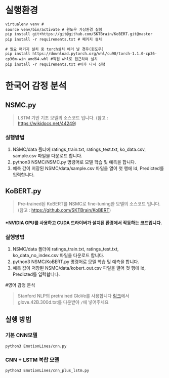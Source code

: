 # 실행환경
```python3
virtualenv venv #
source venv/bin/activate # 윈도우 가상환경 실행
pip install git+https://git@github.com/SKTBrain/KoBERT.git@master
pip install -r requirements.txt # 패키지 설치

# 필요 패키지 설치 중 torch설치 에러 날 경우(윈도우)
pip install https://download.pytorch.org/whl/cu90/torch-1.1.0-cp36-cp36m-win_amd64.whl #직접 whl로 접근하여 설치
pip install -r requirements.txt #이후 다시 진행
```

# 한국어 감정 분석
## NSMC.py 

> LSTM 기반 기초 모델의 소스코드 입니다. (참고 : https://wikidocs.net/44249)

### 실행방법
1. NSMC/data 폴더에  ratings_train.txt, ratings_test.txt, ko_data.csv, sample.csv 파일을 다운로드 합니다.
2. python3 NSMC/NSMC.py 명령어로 모델 학습 및 예측을 합니다.
3. 예측 값이 저장된 NSMC/data/sample.csv 파일을 열어 첫 행에 Id, Predicted를 입력합니다.

## KoBERT.py

> Pre-trained된 KoBERT를 NSMC로 fine-tuning한 모델의 소스코드 입니다. 
(참고 : https://github.com/SKTBrain/KoBERT)
#### *NVIDIA GPU를 사용하고 CUDA 드라이버가 설치된 환경에서 작동하는 코드입니다.

### 실행방법
1. NSMC/data 폴더에  ratings_train.txt, ratings_test.txt, ko_data_no_index.csv 파일을 다운로드 합니다.
2. python3 NSMC/KoBERT.py 명령어로 모델 학습 및 예측을 합니다.
3. 예측 값이 저장된 NSMC/data/kobert_out.csv 파일을 열어 첫 행에 Id, Predicted를 입력합니다.

#영어 감정 분석

> Stanford NLP의 pretrained GloVe를 사용합니다 [링크](https://nlp.stanford.edu/projects/glove/)에서 glove.42B.300d.txt를 다운받아 `/`에 넣어주세요 

## 실행 방법
### 기본 CNN모델
```python3
python3 EmotionLines/cnn.py
```
### CNN + LSTM 복합 모델
```python3
python3 EmotionLines/cnn_plus_lstm.py
```